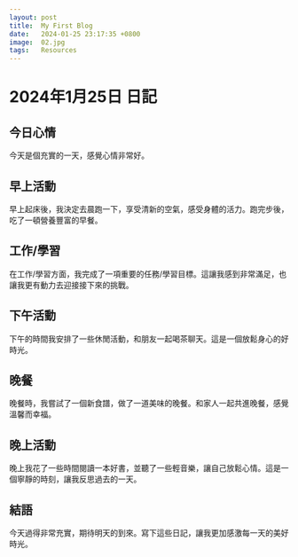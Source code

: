 ```yaml
---
layout: post
title:  My First Blog
date:   2024-01-25 23:17:35 +0800
image:  02.jpg
tags:   Resources
---
```

# 2024年1月25日 日記

## 今日心情
今天是個充實的一天，感覺心情非常好。

## 早上活動
早上起床後，我決定去晨跑一下，享受清新的空氣，感受身體的活力。跑完步後，吃了一頓營養豐富的早餐。

## 工作/學習
在工作/學習方面，我完成了一項重要的任務/學習目標。這讓我感到非常滿足，也讓我更有動力去迎接接下來的挑戰。

## 下午活動
下午的時間我安排了一些休閒活動，和朋友一起喝茶聊天。這是一個放鬆身心的好時光。

## 晚餐
晚餐時，我嘗試了一個新食譜，做了一道美味的晚餐。和家人一起共進晚餐，感覺溫馨而幸福。

## 晚上活動
晚上我花了一些時間閱讀一本好書，並聽了一些輕音樂，讓自己放鬆心情。這是一個寧靜的時刻，讓我反思過去的一天。

## 結語
今天過得非常充實，期待明天的到來。寫下這些日記，讓我更加感激每一天的美好時光。

